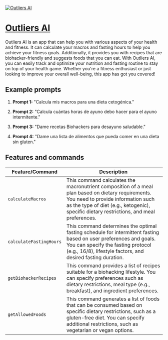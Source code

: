 [![Outliers AI](https://files.oaiusercontent.com/file-JVoFS55nZxXGr6AlJHk9VVn1?se=2123-10-17T13%3A33%3A08Z&sp=r&sv=2021-08-06&sr=b&rscc=max-age%3D31536000%2C%20immutable&rscd=attachment%3B%20filename%3De1e7264b-9b1b-4423-8faa-caf84ccc9e8e.png&sig=JQa30DO0NOcRxmJ%2BVNN5bKa7LtjbNIPwzsT2D5089fA%3D)](https://chat.openai.com/g/g-oNq5TZ2zH-outliers-ai)

# [Outliers AI](https://chat.openai.com/g/g-oNq5TZ2zH-outliers-ai)

Outliers AI is an app that can help you with various aspects of your health and fitness. It can calculate your macros and fasting hours to help you achieve your fitness goals. Additionally, it provides you with recipes that are biohacker-friendly and suggests foods that you can eat. With Outliers AI, you can easily track and optimize your nutrition and fasting routine to stay on top of your health game. Whether you're a fitness enthusiast or just looking to improve your overall well-being, this app has got you covered!

## Example prompts

1. **Prompt 1:** "Calcula mis macros para una dieta cetogénica."

2. **Prompt 2:** "Calcula cuántas horas de ayuno debo hacer para el ayuno intermitente."

3. **Prompt 3:** "Dame recetas Biohackers para desayuno saludable."

4. **Prompt 4:** "Dame una lista de alimentos que pueda comer en una dieta sin gluten."


## Features and commands

| Feature/Command | Description |
| --- | --- |
| `calculateMacros` | This command calculates the macronutrient composition of a meal plan based on dietary requirements. You need to provide information such as the type of diet (e.g., ketogenic), specific dietary restrictions, and meal preferences. |
| `calculateFastingHours` | This command determines the optimal fasting schedule for intermittent fasting based on user preferences and goals. You can specify the fasting protocol (e.g., 16/8), lifestyle factors, and desired fasting duration. |
| `getBiohackerRecipes` | This command provides a list of recipes suitable for a biohacking lifestyle. You can specify preferences such as dietary restrictions, meal type (e.g., breakfast), and ingredient preferences. |
| `getAllowedFoods` | This command generates a list of foods that can be consumed based on specific dietary restrictions, such as a gluten-free diet. You can specify additional restrictions, such as vegetarian or vegan options. |